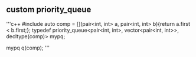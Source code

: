 ## custom priority_queue

'''c++
#include <queue>
auto comp = [](pair<int, int> a, pair<int, int> b){return a.first < b.first;};
typedef priority_queue<pair<int, int>, vector<pair<int, int>>, decltype(comp)> mypq; 

mypq q(comp);
'''
